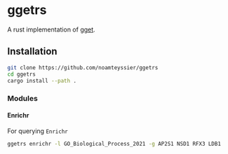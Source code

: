 # ggetrs

A rust implementation of [gget](https://github.com/pachterlab/gget).

## Installation

```bash
git clone https://github.com/noamteyssier/ggetrs
cd ggetrs
cargo install --path .
```

### Modules

#### Enrichr

For querying `Enrichr`

```bash
ggetrs enrichr -l GO_Biological_Process_2021 -g AP2S1 NSD1 RFX3 LDB1
```
